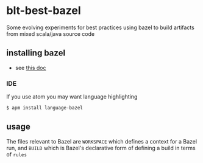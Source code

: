# blt-best-bazel

Some evolving experiments for best practices using bazel to build artifacts
from mixed scala/java source code

## installing bazel

* see [this doc](https://bazel.build/versions/master/docs/install.html)

### IDE

If you use atom you may want language highlighting

```bash
$ apm install language-bazel
```

## usage

The files relevant to Bazel are `WORKSPACE` which defines a context for a Bazel run,
and `BUILD` which is Bazel's declarative form of defining a build in terms of `rules`
